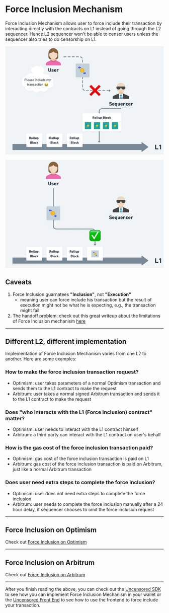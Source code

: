 # Force Inclusion Mechanism

Force Inclusion Mechanism allows user to force include their transaction by interacting directly with the contracts on L1 instead of going through the L2 sequencer. Hence L2 sequencer won't be able to censor users unless the sequencer also tries to do censorship on L1.

![Censored by L2 sequencer](../assets/censored-by-l2-sequencer.png)

![Force Include on L1](../assets/force-include-on-l1.png)

## Caveats

1. Force Inclusion guarnatees **"Inclusion"**, not **"Execution"**
   - meaning user can force include his transaction but the result of execution might not be what he is expecting, e.g., the transaction might fail
2. The handoff problem: check out this great writeup about the limitations of Force Inclusion mechanism [here](https://x.com/init4tech/status/1831030650314559689)

___

## Different L2, different implementation

Implementation of Force Inclusion Mechanism varies from one L2 to another. Here are some examples:

### How to make the force inclusion transaction request?
- Optimism: user takes parameters of a normal Optimism transaction and sends them to the L1 contract to make the request
- Arbitrum: user takes a normal signed Arbitrum transaction and sends it to the L1 contract to make the request

### Does "who interacts with the L1 (Force Inclusion) contract" matter?
- Optimism: user needs to interact with the L1 contract himself
- Arbitrum: a third party can interact with the L1 contract on user's behalf

### How is the gas cost of the force inclusion transaction paid?
- Optimism: gas cost of the force inclusion transaction is paid on L1
- Arbitrum: gas cost of the force inclusion transaction is paid on Arbitrum, just like a normal Arbitrum transaction

### Does user need extra steps to complete the force inclusion?
- Optimism: user does not need extra steps to complete the force inclusion
- Arbitrum: user needs to complete the force inclusion manually after a 24 hour delay, if sequencer chooses to omit the force inclusion request

___

## Force Inclusion on Optimism

Check out [Force Inclusion on Optimism](./optimism-force-inclusion.md)

___

## Force Inclusion on Arbitrum

Check out [Force Inclusion on Arbitrum](./arbitrum-force-inclusion.md)

___

After you finish reading the above, you can check out the [Uncensored SDK](../uncensored-sdk/overview.md) to see how you can implement Force Inclusion Mechanism in your wallet or the [Uncensored Front End](../uncensored-fe/overview.md) to see how to use the frontend to force include your transaction.
